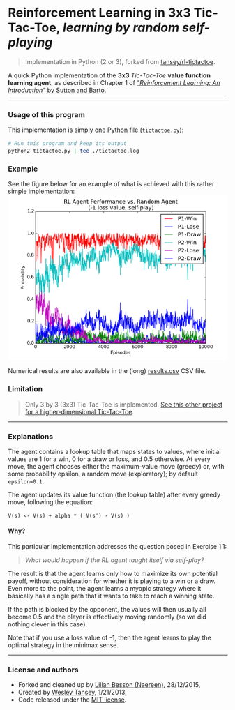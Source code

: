 # Reinforcement Learning in 3x3 Tic-Tac-Toe, *learning by random self-playing*
> Implementation in Python (2 or 3), forked from [tansey/rl-tictactoe](https://github.com/tansey/rl-tictactoe).

A quick Python implementation of the **3x3** *Tic-Tac-Toe* **value function learning agent**, as described in Chapter 1 of
[*"Reinforcement Learning: An Introduction"* by Sutton and Barto](http://webdocs.cs.ualberta.ca/~sutton/book/the-book.html).

----

### Usage of this program
This implementation is simply [one Python file (``tictactoe.py``)](./tictactoe.py):

```bash
# Run this program and keep its output
python2 tictactoe.py | tee ./tictactoe.log
```

### Example
See the figure below for an example of what is achieved with this rather simple implementation:
![Main example](selfplay_random_-1loss.png "Example of selfplay vs random")

Numerical results are also available in the (long) [results.csv](./results.csv) CSV file.

### Limitation
> Only 3 by 3 (3x3) Tic-Tac-Toe is implemented.
> [See this other project for a higher-dimensional Tic-Tac-Toe](http://naereen.github.io/Pengkun--Master-Thesis--2015/).

----

### Explanations
The agent contains a lookup table that maps states to values, where initial values are 1 for a win, 0 for a draw or loss, and 0.5 otherwise.
At every move, the agent chooses either the maximum-value move (greedy) or, with some probability epsilon, a random move (exploratory); by default ``epsilon=0.1``.

The agent updates its value function (the lookup table) after every greedy move, following the equation:

```
V(s) <- V(s) + alpha * ( V(s') - V(s) )
```

#### Why?
This particular implementation addresses the question posed in Exercise 1.1:

> *What would happen if the RL agent taught itself via self-play?*

The result is that the agent learns only how to maximize its own potential payoff,
without consideration for whether it is playing to a win or a draw.
Even more to the point, the agent learns a myopic strategy where it basically has a single path that it wants to take to reach a winning state.

If the path is blocked by the opponent, the values will then usually all become 0.5 and the player is effectively moving randomly (so we did nothing clever in this case).

Note that if you use a loss value of -1, then the agent learns to play the optimal strategy in the minimax sense.

----

### License and authors
- Forked and cleaned up by [Lilian Besson (Naereen)](https://github.com/Naereen), 28/12/2015,
- Created by [Wesley Tansey](https://github.com/tansey/), 1/21/2013,
- Code released under the [MIT license](http://lbesson.mit-license.org).
